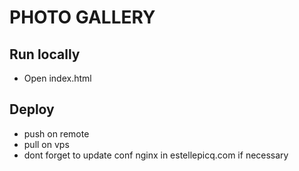 # PHOTO GALLERY

## Run locally

* Open index.html

## Deploy

* push on remote
* pull on vps
* dont forget to update conf nginx in estellepicq.com if necessary
